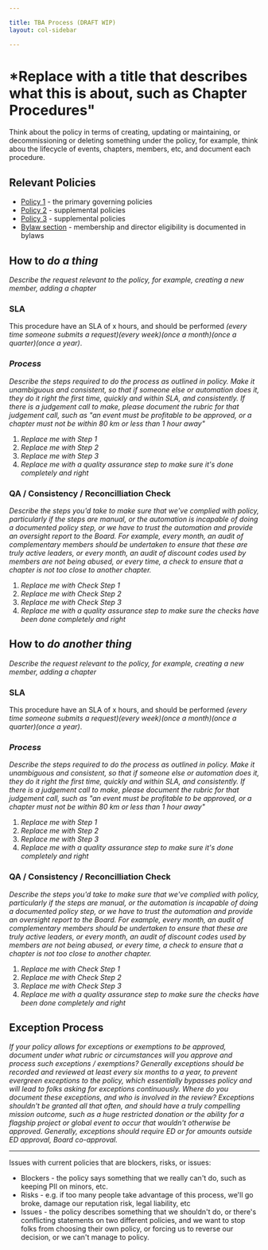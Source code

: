 ```yaml
---

title: TBA Process (DRAFT WIP)
layout: col-sidebar

---
```


# *Replace with a title that describes what this is about, such as Chapter Procedures"

Think about the policy in terms of creating, updating or maintaining, or decommissioning or deleting something under the policy, for example, think abou the lifecycle of events, chapters, members, etc, and document each procedure. 

## Relevant Policies

* [Policy 1]() - the primary governing policies
* [Policy 2]() - supplemental policies
* [Policy 3]() - supplemental policies
* [Bylaw section]() - membership and director eligibility is documented in bylaws

## How to *do a thing*

*Describe the request relevant to the policy, for example, creating a new member, adding a chapter*

### SLA

This procedure have an SLA of x hours, and should be performed *(every time someone submits a request)(every week)(once a month)(once a quarter)(once a year)*.

### *Process*

*Describe the steps required to do the process as outlined in policy. Make it unambiguous and consistent, so that if someone else or automation does it, they do it right the first time, quickly and within SLA, and consistently. If there is a judgement call to make, please document the rubric for that judgement call, such as "an event must be profitable to be approved, or a chapter must not be within 80 km or less than 1 hour away"*

1. *Replace me with Step 1*
2. *Replace me with Step 2*
3. *Replace me with Step 3*
4. *Replace me with a quality assurance step to make sure it's done completely and right*

### QA / Consistency / Reconcilliation Check

*Describe the steps you'd take to make sure that we've complied with policy, particularly if the steps are manual, or the automation is incapable of doing a documented policy step, or we have to trust the automation and provide an oversight report to the Board. For example, every month, an audit of complementary members should be undertaken to ensure that these are truly active leaders, or every month, an audit of discount codes used by members are not being abused, or every time, a check to ensure that a chapter is not too close to another chapter.*

1. *Replace me with Check Step 1*
2. *Replace me with Check Step 2*
3. *Replace me with Check Step 3*
4. *Replace me with a quality assurance step to make sure the checks have been done completely and right*

## How to *do another thing*

*Describe the request relevant to the policy, for example, creating a new member, adding a chapter*

### SLA

This procedure have an SLA of x hours, and should be performed *(every time someone submits a request)(every week)(once a month)(once a quarter)(once a year)*.

### *Process*

*Describe the steps required to do the process as outlined in policy. Make it unambiguous and consistent, so that if someone else or automation does it, they do it right the first time, quickly and within SLA, and consistently. If there is a judgement call to make, please document the rubric for that judgement call, such as "an event must be profitable to be approved, or a chapter must not be within 80 km or less than 1 hour away"*

1. *Replace me with Step 1*
2. *Replace me with Step 2*
3. *Replace me with Step 3*
4. *Replace me with a quality assurance step to make sure it's done completely and right*

### QA / Consistency / Reconcilliation Check

*Describe the steps you'd take to make sure that we've complied with policy, particularly if the steps are manual, or the automation is incapable of doing a documented policy step, or we have to trust the automation and provide an oversight report to the Board. For example, every month, an audit of complementary members should be undertaken to ensure that these are truly active leaders, or every month, an audit of discount codes used by members are not being abused, or every time, a check to ensure that a chapter is not too close to another chapter.*

1. *Replace me with Check Step 1*
2. *Replace me with Check Step 2*
3. *Replace me with Check Step 3*
4. *Replace me with a quality assurance step to make sure the checks have been done completely and right*

## Exception Process

*If your policy allows for exceptions or exemptions to be approved, document under what rubric or circumstances will you approve and process such exceptions / exemptions? Generally exceptions should be recorded and reviewed at least every six months to a year, to prevent evergreen exceptions to the policy, which essentially bypasses policy and will lead to folks asking for exceptions continuously. Where do you document these exceptions, and who is involved in the review? Exceptions shouldn't be granted all that often, and should have a truly compelling mission outcome, such as a huge restricted donation or the ability for a flagship project or global event to occur that wouldn't otherwise be approved. Generally, exceptions should require ED or for amounts outside ED approval, Board co-approval.*

---

Issues with current policies that are blockers, risks, or issues:

* Blockers - the policy says something that we really can't do, such as keeping PII on minors, etc. 
* Risks - e.g. if too many people take advantage of this process, we'll go broke, damage our reputation risk, legal liability, etc
* Issues - the policy describes something that we shouldn't do, or there's conflicting statements on two different policies, and we want to stop folks from choosing their own policy, or forcing us to reverse our decision, or we can't manage to policy. 